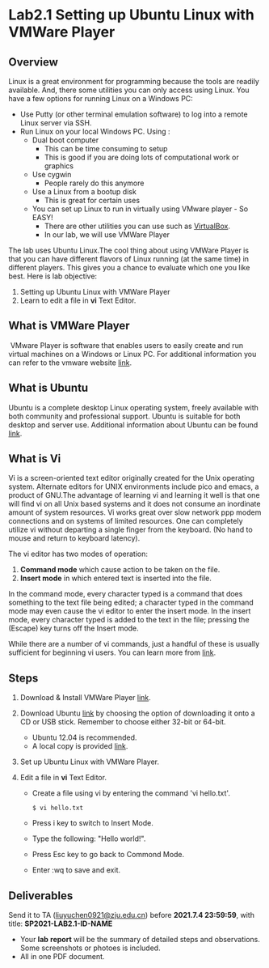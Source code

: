 # Lab2.1 Setting up Ubuntu Linux with VMWare Player

## Overview

Linux is a great environment for programming because the tools are readily available. And, there some utilities you can only  access using Linux. You have a few options for running Linux on a  Windows PC:                

- Use Putty (or other terminal emulation software) to log into a remote Linux server via SSH.
- Run Linux on your local Windows PC. Using :                         
  - Dual boot computer                             
    - This can be time consuming to setup
    - This is good if you are doing lots of computational work or graphics
  - Use cygwin                             
    - People rarely do this anymore
  - Use a Linux from a bootup disk                             
    - This is great for certain uses
  - You can set up Linux to run in virtually using VMware player -  So EASY!                             
    - There are other utilities you can use such as [VirtualBox](https://www.virtualbox.org/).
    - In our lab, we will use VMWare Player

The lab uses Ubuntu Linux.The cool thing about using  VMWare Player is that you can have different flavors of Linux running  (at the same time) in different players. This gives you a chance to  evaluate which one you like best. Here is lab objective:

1. Setting up Ubuntu Linux with VMWare Player
2. Learn to edit a file in **vi** Text Editor.                

## What is VMWare Player

​                VMware Player is software that enables users to easily  create and run virtual machines on a Windows or Linux PC. For additional information you can refer to the vmware website [link](http://www.vmware.com/products/player/faqs.html).                

## What is Ubuntu

Ubuntu is a complete desktop Linux operating system,  freely available with both community and professional support. Ubuntu is suitable for both desktop and server use. Additional information about  Ubuntu can be found [link](https://help.ubuntu.com/12.04/installation-guide/i386/what-is-ubuntu.html).

## What is Vi

Vi is a screen-oriented text editor originally  created for the Unix operating system. Alternate editors for UNIX  environments include pico and emacs, a product of GNU.The advantage of  learning vi and learning it well is that one will find vi on all Unix  based systems and it does not consume an inordinate amount of system  resources. Vi works great over slow network ppp modem connections and on systems of limited resources. One can completely utilize vi without  departing a single finger from the keyboard. (No hand to mouse and  return to keyboard latency). 

The vi editor has two modes of operation:

1. **Command mode** which cause action to be taken on the file.
2. **Insert mode** in which entered text is inserted into the file.

In the command mode, every character typed is a  command that does something to the text file being edited; a character  typed in the command mode may even cause the vi editor to enter the  insert mode. In the insert mode, every character typed is added to the  text in the file; pressing the  (Escape) key turns off the Insert mode.

While there are a number of vi commands, just a  handful of these is usually sufficient for beginning vi users. You can  learn more from [link](http://www.cs.colostate.edu/helpdocs/vi.html).                

## Steps

1. Download & Install VMWare Player [link](https://my.vmware.com/web/vmware/free#desktop_end_user_computing/vmware_player/6_0).                

2. Download Ubuntu [link](http://www.ubuntu.com/download/desktop) by choosing the option of downloading it onto a CD or USB stick. Remember to choose either 32-bit or 64-bit.
   - Ubuntu 12.04 is recommended.
   - A local copy is provided [link](http://121.40.131.130/sec_prog_2021_summer/files/ubuntu-12.04.4-desktop-i386.zip).

3. Set up Ubuntu Linux with VMWare Player. 

4. Edit a file in **vi** Text Editor. 

   - Create a file using vi by entering the command 'vi hello.txt'.

     ```
     $ vi hello.txt                
     ```

   - Press i key to switch to Insert Mode.

   - Type the following: "Hello world!".

   - Press Esc key to go back to Commond Mode.

   - Enter :wq to save and exit.

## Deliverables

Send it to TA ([liuyuchen0921@zju.edu.cn](mailto:liuyuchen0921@zju.edu.cn)) before **2021.7.4 23:59:59**, with title: **SP2021-LAB2.1-ID-NAME**

- Your **lab** **report** will be the summary of detailed steps and observations. Some                   screenshots or photoes is included.
- All in one PDF document.